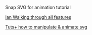 Snap SVG for animation tutorial

[Ian Walking through all features](http://svg.dabbles.info/)

[Tuts+ how to manipulate & animate svg](http://webdesign.tutsplus.com/articles/how-to-manipulate-and-animate-svg-with-snapsvg--cms-21323)